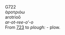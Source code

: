 <body>
  <p>G722<br>  ἀροτριόω  <br> arotrioō  <br><i>ar-ot-ree-o‘-o </i><br>From <a href="g0723.htm">723</a>  to <i>plough:</i> - plow.<br></p>
 </body>